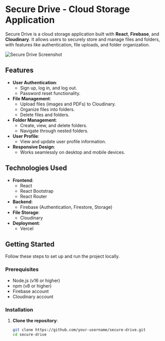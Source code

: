 # Secure Drive - Cloud Storage Application

Secure Drive is a cloud storage application built with **React**, **Firebase**, and **Cloudinary**. It allows users to securely store and manage files and folders, with features like authentication, file uploads, and folder organization.

![Secure Drive Screenshot](./screenshot.png) <!-- Add a screenshot if available -->

## Features

- **User Authentication**:
  - Sign up, log in, and log out.
  - Password reset functionality.
- **File Management**:
  - Upload files (images and PDFs) to Cloudinary.
  - Organize files into folders.
  - Delete files and folders.
- **Folder Management**:
  - Create, view, and delete folders.
  - Navigate through nested folders.
- **User Profile**:
  - View and update user profile information.
- **Responsive Design**:
  - Works seamlessly on desktop and mobile devices.

## Technologies Used

- **Frontend**:
  - React
  - React Bootstrap
  - React Router
- **Backend**:
  - Firebase (Authentication, Firestore, Storage)
- **File Storage**:
  - Cloudinary
- **Deployment**:
  - Vercel

## Getting Started

Follow these steps to set up and run the project locally.

### Prerequisites

- Node.js (v16 or higher)
- npm (v8 or higher)
- Firebase account
- Cloudinary account

### Installation

1. **Clone the repository**:
   ```bash
   git clone https://github.com/your-username/secure-drive.git
   cd secure-drive


   
